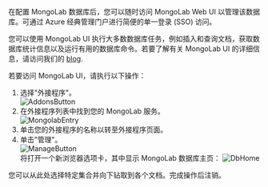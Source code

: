 在配置 MongoLab 数据库后，您可以随时访问 MongoLab Web UI 以管理该数据库。可通过 Azure 经典管理门户进行简便的单一登录 (SSO) 访问。

您可以使用 MongoLab UI 执行大多数数据库任务，例如插入和查询文档，获取数据库统计信息以及运行有用的数据库命令。若要了解有关 MongoLab UI 的详细信息，请访问我们的 [blog](http://blog.mongolab.com).

若要访问 MongoLab UI，请执行以下操作：

1. 选择"外接程序"。  
![AddonsButton][button-addons]
1. 在外接程序列表中找到您的 MongoLab 服务。  
![MongolabEntry][entry-mongolabaddon]
1. 单击您的外接程序的名称以转至外接程序页面。
1. 单击"管理"。  
![ManageButton][button-manage]  
将打开一个新浏览器选项卡，其中显示 MongoLab 数据库主页：
![DbHome][screen-dblanding]

您可以从此处选择特定集合并向下钻取到各个文档。完成操作后注销。

[entry-mongolabaddon]: ./media/howto-access-mongolab-ui/entry-mongolabaddon.png
[button-manage]: ./media/howto-access-mongolab-ui/button-manage.png
[button-addons]: ./media/howto-access-mongolab-ui/button-addons.png
[screen-dblanding]: ./media/howto-access-mongolab-ui/screen-mongolab_dblanding.png
<!--HONumber=41-->
